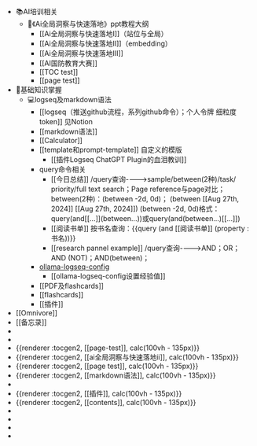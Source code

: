 - 📚AI培训相关
	- 📗《Ai全局洞察与快速落地》ppt教程大纲
		- [[Ai全局洞察与快速落地I]]（站位与全局）
		- [[Ai全局洞察与快速落地II]]（embedding）
		- [[Ai全局洞察与快速落地III]]
		- [[AI国防教育大赛]]
		- [[TOC test]]
		- [[page test]]
- 📖基础知识掌握
	- 💻logseq及markdown语法
		- [[logseq（推送github流程，系列github命令）；个人令牌 细粒度token]] 见Notion
		- [[markdown语法]]
		- [[Calculator]]
		- [[template和prompt-template]]  自定义的模版
			- [[插件Logseq ChatGPT Plugin的血泪教训]]
		- query命令相关
			- [[今日总结]]
			  \/query查询---->sample/between(2种)/task/ priority/full text search；Page reference与page对比；
			  between(2种)：(between -2d, 0d)； (between \[[Aug 27th, 2024]] \[[Aug 27th, 2024]])
			  (between -2d, 0d)格式：query(and\[[...]](between...))或query(and(between...)\[[...]])
			- [[阅读书单]]
			  按书名查询：\{{query (and \[[阅读书单]] (property :书名))}}
			- [[research pannel example]]
			  \/query查询---->AND；OR；AND (NOT)；AND(between)；
		- [ollama-logseq-config](../assets/ollama-logseq-config_1724662706173_0.md)
			- [[ollama-logseq-config设置经验值]]
		- [[PDF及flashcards]]
		- [[flashcards]]
		- [[插件]]
- [[Omnivore]]
- [[备忘录]]
-
-
- {{renderer :tocgen2, [[page-test]], calc(100vh - 135px)}}
- {{renderer :tocgen2, [[ai全局洞察与快速落地ii]], calc(100vh - 135px)}}
- {{renderer :tocgen2, [[page test]], calc(100vh - 135px)}}
- {{renderer :tocgen2, [[markdown语法]], calc(100vh - 135px)}}
-
- {{renderer :tocgen2, [[插件]], calc(100vh - 135px)}}
- {{renderer :tocgen2, [[contents]], calc(100vh - 135px)}}
-
-
-
-